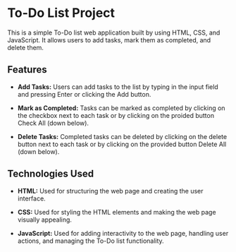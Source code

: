 # To-Do List Project

This is a simple To-Do list web application built by using HTML, CSS, and JavaScript. It allows users to add tasks, mark them as completed, and delete them.

## Features

- **Add Tasks:** Users can add tasks to the list by typing in the input field and pressing Enter or clicking the Add button.

- **Mark as Completed:** Tasks can be marked as completed by clicking on the checkbox next to each task or by clicking on the proided button Check All (down below).

- **Delete Tasks:** Completed tasks can be deleted by clicking on the delete button next to each task or by clicking on the provided button Delete All (down below).

## Technologies Used

- **HTML:** Used for structuring the web page and creating the user interface.

- **CSS:** Used for styling the HTML elements and making the web page visually appealing.

- **JavaScript:** Used for adding interactivity to the web page, handling user actions, and managing the To-Do list functionality.